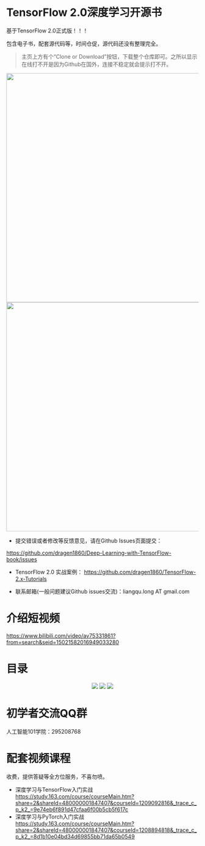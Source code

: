 # TensorFlow 2.0深度学习开源书

基于TensorFlow 2.0正式版！！！

包含电子书，配套源代码等，时间仓促，源代码还没有整理完全。

>主页上方有个“Clone or Download”按钮，下载整个仓库即可。之所以显示在线打不开是因为Github在国外，连接不稳定就会提示打不开。

<p align="center">
  <img src="assets/1.jpg" align="center" width="600">
  <img src="assets/2.png" align="center" width="600">
</p>

-	提交错误或者修改等反馈意见，请在Github Issues页面提交：

https://github.com/dragen1860/Deep-Learning-with-TensorFlow-book/issues

-	TensorFlow 2.0 实战案例：
https://github.com/dragen1860/TensorFlow-2.x-Tutorials

-	联系邮箱(一般问题建议Github issues交流)：liangqu.long AT gmail.com

# 介绍短视频

https://www.bilibili.com/video/av75331861?from=search&seid=15021582016949033280

# 目录

<p align="center">
  <img src="assets/0.4.目录-双排-1.jpg">
  <img src="assets/0.4.目录-双排-2.jpg">
  <img src="assets/0.4.目录-双排-3.jpg">
</p>


# 初学者交流QQ群

人工智能101学院：295208768

#	配套视频课程

收费，提供答疑等全方位服务，不喜勿喷。

- 深度学习与TensorFlow入门实战
https://study.163.com/course/courseMain.htm?share=2&shareId=480000001847407&courseId=1209092816&_trace_c_p_k2_=9e74eb6f891d47cfaa6f00b5cb5f617c
- 深度学习与PyTorch入门实战
https://study.163.com/course/courseMain.htm?share=2&shareId=480000001847407&courseId=1208894818&_trace_c_p_k2_=8d1b10e04bd34d69855bb71da65b0549



